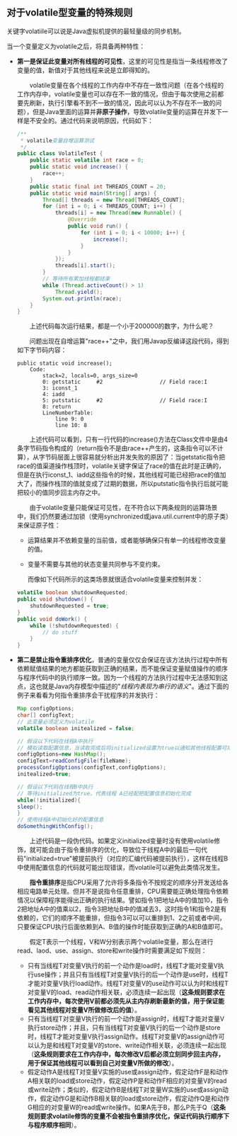## 对于volatile型变量的特殊规则

关键字volatiile可以说是Java虚拟机提供的最轻量级的同步机制。

当一个变量定义为volatile之后，将具备两种特性：

* **第一是保证此变量对所有线程的可见性**，这里的可见性是指当一条线程修改了变量的值，新值对于其他线程来说是立即得知的。

  　　volatile变量在各个线程的工作内存中不存在一致性问题（在各个线程的工作内存中，volatile变量也可以存在不一致的情况，但由于每次使用之前都要先刷新，执行引擎看不到不一致的情况，因此可以认为不存在不一致的问题），但是Java里面的运算并**非原子操作**，导致volatile变量的运算在并发下一样是不安全的。通过代码来说明原因，代码如下：

  ```java
  /**
   * volatile变量自增运算测试
   */
  public class VolatileTest {
      public static volatile int race = 0;
      public static void increase() {
          race++;
      }
      public static final int THREADS_COUNT = 20;
      public static void main(String[] args) {
          Thread[] threads = new Thread[THREADS_COUNT];
          for (int i = 0; i < THREADS_COUNT; i++) {
              threads[i] = new Thread(new Runnable() {
                  @Override
                  public void run() {
                      for (int i = 0; i < 10000; i++) {
                          increase();
                      }
                  }
              });
              threads[i].start();
          }
          // 等待所有累加线程都结束
          while (Thread.activeCount() > 1)
              Thread.yield();
          System.out.println(race);
      }
  }
  ```

  　　上述代码每次运行结果，都是一个小于200000的数字，为什么呢？

  　　问题出现在自增运算"race++"之中，我们用Javap反编译这段代码，得到如下字节码内容：

  ```
  public static void increase();
      Code:
          stack=2, locals=0, args_size=0
          0: getstatic     #2                  // Field race:I
          3: iconst_1
          4: iadd
          5: putstatic     #2                  // Field race:I
          8: return
          LineNumberTable:
              line 9: 0
              line 10: 8
  ```

  　　上述代码可以看到，只有一行代码的increase()方法在Class文件中是由4条字节码指令构成的（return指令不是由race++产生的，这条指令可以不计算），从字节码层面上很容易就分析出并发失败的原因了：当getstatic指令把race的值渠道操作栈顶时，volatile关键字保证了race的值在此时是正确的，但是在执行iconst_1、iadd这些指令的时候，其他线程可能已经把race的值加大了，而操作栈顶的值就变成了过期的数据，所以putstatic指令执行后就可能把较小的值同步回主内存之中。

  　　由于volatile变量只能保证可见性，在不符合以下两条规则的运算场景中，我们仍然要通过加锁（使用synchronized或java.util.current中的原子类）来保证原子性：

  * 运算结果并不依赖变量的当前值，或者能够确保只有单一的线程修改变量的值。

  * 变量不需要与其他的状态变量共同参与不变约束。

    而像如下代码所示的这类场景就很适合volatile变量来控制并发：

  ```java
  volatile boolean shutdownRequested;
  public void shutdown() {
      shutdownRequested = true;
  }
  public void doWork() {
      while (!shutdownRequested) {
          // do stuff
      }
  }
  ```

* **第二是禁止指令重排序优化**，普通的变量仅仅会保证在该方法执行过程中所有依赖赋值结果的地方都能获取到正确的结果，而不能保证变量赋值操作的顺序与程序代码中的执行顺序一致。因为一个线程的方法执行过程中无法感知到这点，这也就是Java内存模型中描述的"*线程内表现为串行的语义*"。通过下面的例子来看看为何指令重排序会干扰程序的并发执行：

  ```java
  Map configOptions;
  char[] configText;
  // 此变量必须定义为volatile
  volatile boolean initealized = false;
  
  // 假设以下代码在线程A中执行
  // 模拟读取配置信息，当读取完成后将initialized设置为true以通知其他线程配置可用
  configOptions=new HashMap();
  configText=readConfigFile(fileName);
  processConfigOptions(configText,configOptions);
  initealized=true;
  
  // 假设以下代码在线程B中执行
  // 等待initialized为true，代表线程 A已经配把配置信息初始化完成
  while(!initialized){
  sleep();
  }
  // 使用线程A中初始化好的配置信息
  doSomethingWithConfig();
  ```

  　　上述代码是一段伪代码。如果定义initialized变量时没有使用volatile修饰，就可能会由于指令重排序的优化，导致位于线程A中的最后一句代码"initialized=true"被提前执行（对应的汇编代码被提前执行），这样在线程B中使用配置信息的代码就可能出现错误，而volatile可以避免此类情况发生。

  　　**指令重排序**是指CPU采用了允许将多条指令不按规定的顺序分开发送给各相应电路单元处理。但并不是说指令任意重排，CPU需要能正确处理指令依赖情况以保障程序能得出正确的执行结果。譬如指令1把地址A中的值加10，指令2把地址A中的值乘以2，指令3把地址B中的值减去3，这时指令1和指令2是有依赖的，它们的顺序不能重排，但指令3可以可以重排到1、2之前或者中间，只要保证CPU执行后面依赖到A、B值的操作时能获取到正确的A和B值即可。

  　　假定T表示一个线程，V和W分别表示两个volatile变量，那么在进行read、laod、use、assign、store和write操作时需要满足如下规则：

  * 只有当线程T对变量V执行的前一个动作是load时，线程T才能对变量V执行use操作；并且只有当线程T对变量V执行的后一个动作是use时，线程T才能对变量V执行load动作。线程T对变量V的use动作可以认为时和线程T对变量V的load、read动作相关联，必须连续一起出现（**这条规则要求在工作内存中，每次使用V前都必须先从主内存刷新最新的值，用于保证能看见其他线程对变量V所做修改后的值**）。
  * 只有当线程T对变量V执行的前一个动作是assign时，线程T才能对变量V执行store动作；并且，只有当线程T对变量V执行的后一个动作是store时，线程T才能对变量V执行assign动作。线程T对变量V的assign动作可以认为是和线程T对变量V的store、write动作相关联，必须连续一起出现（**这条规则要求在工作内存中，每次修改V后都必须立刻同步回主内存，用于保证其他线程可以看到自己对变量V所做的修改**）。
  * 假定动作A是线程T对变量V实施的use或assign动作，假定动作F是和动作A相关联的load或store动作，假定动作P是和动作F相应的对变量V的read或write动作；类似的，假定动作B是线程T对变量W实施的use或assign动作，假定动作G是和动作B相关联的load或store动作，假定动作Q是和动作G相应的对变量W的read或write操作。如果A先于B，那么P先于Q（**这条规则要求volatile修饰的变量不会被指令重排序优化，保证代码执行顺序下与程序顺序相同**）。